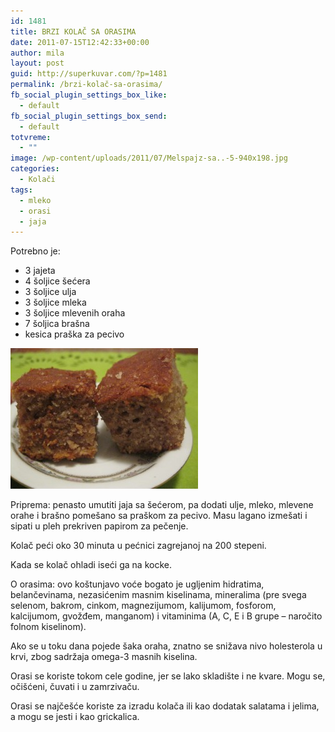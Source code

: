 ```yaml
---
id: 1481
title: BRZI KOLAČ SA ORASIMA
date: 2011-07-15T12:42:33+00:00
author: mila
layout: post
guid: http://superkuvar.com/?p=1481
permalink: /brzi-kolač-sa-orasima/
fb_social_plugin_settings_box_like:
  - default
fb_social_plugin_settings_box_send:
  - default
totvreme:
  - ""
image: /wp-content/uploads/2011/07/Melspajz-sa..-5-940x198.jpg
categories:
  - Kolači
tags:
  - mleko
  - orasi
  - jaja
---
```

Potrebno je:

  * 3 jajeta
  * 4 šoljice šećera
  * 3 šoljice ulja
  * 3 šoljice mleka
  * 3 šoljice mlevenih oraha
  * 7 šoljica brašna
  * kesica praška za pecivo

<img class="alignnone size-medium wp-image-5761" src="/wp-content/uploads/2011/07/Melspajz-sa..-5-300x225.jpg" alt="Melspajz sa.. 5" width="300" height="225" /> 

Priprema: penasto umutiti jaja sa šećerom, pa dodati ulje, mleko, mlevene orahe i brašno pomešano sa praškom za pecivo. Masu lagano izmešati i sipati u pleh prekriven papirom za pečenje.

Kolač peći oko 30 minuta u pećnici zagrejanoj na 200 stepeni.

Kada se kolač ohladi iseći ga na kocke.

O orasima: ovo koštunjavo voće bogato je ugljenim hidratima, belančevinama, nezasićenim masnim kiselinama, mineralima (pre svega selenom, bakrom, cinkom, magnezijumom, kalijumom, fosforom, kalcijumom, gvožđem, manganom) i vitaminima (A, C, E i B grupe &#8211; naročito folnom kiselinom).

Ako se u toku dana pojede šaka oraha, znatno se snižava nivo holesterola u krvi, zbog sadržaja omega-3 masnih kiselina.

Orasi se koriste tokom cele godine, jer se lako skladište i ne kvare. Mogu se, očišćeni, čuvati i u zamrzivaču.

Orasi se najčešće koriste za izradu kolača ili kao dodatak salatama i jelima, a mogu se jesti i kao grickalica.